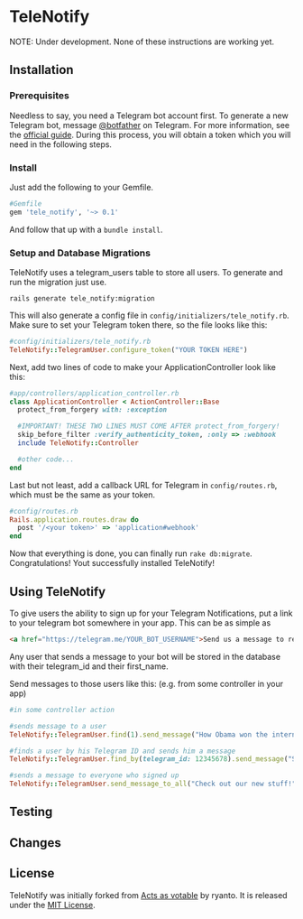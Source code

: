 # TeleNotify

NOTE: Under development. None of these instructions are working yet.

## Installation

### Prerequisites

Needless to say, you need a Telegram bot account first. To generate a new Telegram bot, message [@botfather](https://telegram.me/botfather) on Telegram. For more information, see the [official guide](https://core.telegram.org/bots#botfather).
During this process, you will obtain a token which you will need in the following steps.

### Install

Just add the following to your Gemfile.

```ruby
#Gemfile
gem 'tele_notify', '~> 0.1'
```

And follow that up with a ``bundle install``.

### Setup and Database Migrations

TeleNotify uses a telegram_users table to store all users. To
generate and run the migration just use.

    rails generate tele_notify:migration

This will also generate a config file in ```config/initializers/tele_notify.rb```. Make sure to set your Telegram token there, so the file looks like this:

```ruby
#config/initializers/tele_notify.rb
TeleNotify::TelegramUser.configure_token("YOUR TOKEN HERE")
```

Next, add two lines of code to make your ApplicationController look like this:

```ruby
#app/controllers/application_controller.rb
class ApplicationController < ActionController::Base
  protect_from_forgery with: :exception

  #IMPORTANT! THESE TWO LINES MUST COME AFTER protect_from_forgery!
  skip_before_filter :verify_authenticity_token, :only => :webhook
  include TeleNotify::Controller

  #other code...
end
```

Last but not least, add a callback URL for Telegram in ```config/routes.rb```, which must be the same as your token.

```ruby
#config/routes.rb
Rails.application.routes.draw do
  post '/<your token>' => 'application#webhook'
end
```

Now that everything is done, you can finally run ```rake db:migrate```. Congratulations! Yout successfully installed TeleNotify!

## Using TeleNotify

To give users the ability to sign up for your Telegram Notifications, put a link to your telegram bot somewhere in your app. This can be as simple as

```html
<a href="https://telegram.me/YOUR_BOT_USERNAME">Send us a message to receive Push Notifications via Telegram!"</a>
```

Any user that sends a message to your bot will be stored in the database with their telegram_id and their first_name.

Send messages to those users like this: (e.g. from some controller in your app)

```ruby
#in some controller action

#sends message to a user
TeleNotify::TelegramUser.find(1).send_message("How Obama won the internet: Read more at http://example.com")

#finds a user by his Telegram ID and sends him a message
TeleNotify::TelegramUser.find_by(telegram_id: 12345678).send_message("Some other notification")

#sends a message to everyone who signed up
TeleNotify::TelegramUser.send_message_to_all("Check out our new stuff!")

```

## Testing

## Changes

## License

TeleNotify was initially forked from [Acts as votable](https://github.com/ryanto/acts_as_votable) by ryanto. It is released under the [MIT
License](http://www.opensource.org/licenses/MIT).
